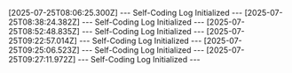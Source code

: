 [2025-07-25T08:06:25.300Z] --- Self-Coding Log Initialized ---
[2025-07-25T08:38:24.382Z] --- Self-Coding Log Initialized ---
[2025-07-25T08:52:48.835Z] --- Self-Coding Log Initialized ---
[2025-07-25T09:22:57.014Z] --- Self-Coding Log Initialized ---
[2025-07-25T09:25:06.523Z] --- Self-Coding Log Initialized ---
[2025-07-25T09:27:11.972Z] --- Self-Coding Log Initialized ---
